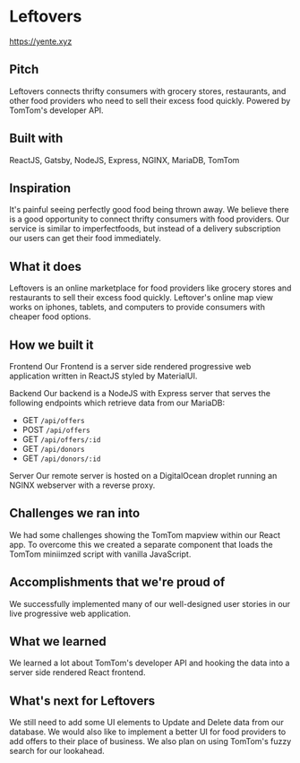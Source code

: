 # Leftovers
https://yente.xyz

## Pitch
Leftovers connects thrifty consumers with grocery stores, restaurants, and other food providers who need to sell their excess food quickly. Powered by TomTom's developer API.

## Built with
ReactJS, Gatsby, NodeJS, Express, NGINX, MariaDB, TomTom

## Inspiration
It's painful seeing perfectly good food being thrown away. We believe there is a good opportunity to connect thrifty consumers with food providers. Our service is similar to imperfectfoods, but instead of a delivery subscription our users can get their food immediately.

## What it does
Leftovers is an online marketplace for food providers like grocery stores and restaurants to sell their excess food quickly. Leftover's online map view works on iphones, tablets, and computers to provide consumers with cheaper food options.

## How we built it
Frontend
Our Frontend is a server side rendered progressive web application written in ReactJS styled by MaterialUI. 

Backend
Our backend is a NodeJS with Express server that serves the following endpoints which retrieve data from our MariaDB:

- GET `/api/offers`
- POST `/api/offers`
- GET `/api/offers/:id`
- GET `/api/donors`
- GET `/api/donors/:id`

Server
Our remote server is hosted on a DigitalOcean droplet running an NGINX webserver with a reverse proxy.

## Challenges we ran into
We had some challenges showing the TomTom mapview within our React app. To overcome this we created a separate component that loads the TomTom miniimzed script with vanilla JavaScript.

## Accomplishments that we're proud of
We successfully implemented many of our well-designed user stories in our live progressive web application. 

## What we learned
We learned a lot about TomTom's developer API and hooking the data into a server side rendered React frontend.

## What's next for Leftovers
We still need to add some UI elements to Update and Delete data from our database. We would also like to implement a better UI for food providers to add offers to their place of business. We also plan on using TomTom's fuzzy search for our lookahead.